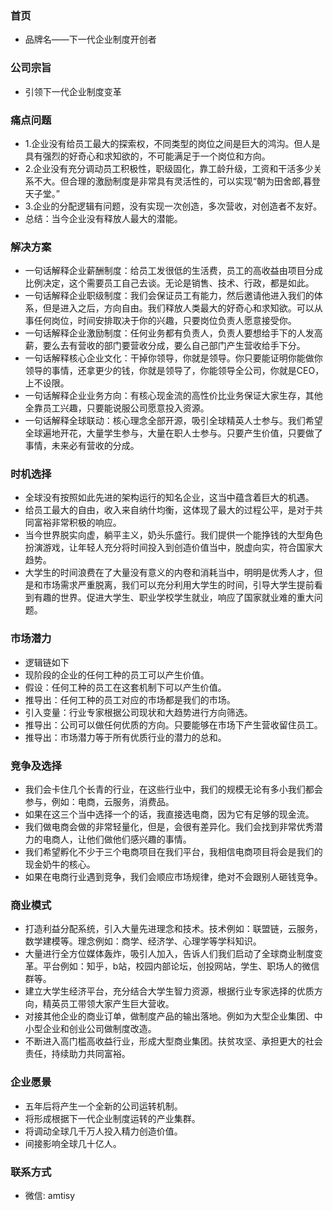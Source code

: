 ### 首页
- 品牌名——下一代企业制度开创者

### 公司宗旨
- 引领下一代企业制度变革

### 痛点问题
- 1.企业没有给员工最大的探索权，不同类型的岗位之间是巨大的鸿沟。但人是具有强烈的好奇心和求知欲的，不可能满足于一个岗位和方向。
- 2.企业没有充分调动员工积极性，职级固化，靠工龄升级，工资和干活多少关系不大。但合理的激励制度是非常具有灵活性的，可以实现“朝为田舍郎,暮登天子堂。”
- 3.企业的分配逻辑有问题，没有实现一次创造，多次营收，对创造者不友好。
- 总结：当今企业没有释放人最大的潜能。

### 解决方案
- 一句话解释企业薪酬制度：给员工发很低的生活费，员工的高收益由项目分成比例决定，这个需要员工自己去谈。无论是销售、技术、行政，都是如此。
- 一句话解释企业职级制度：我们会保证员工有能力，然后邀请他进入我们的体系，但是进入之后，方向自由。我们释放人类最大的好奇心和求知欲。可以从事任何岗位，时间安排取决于你的兴趣，只要岗位负责人愿意接受你。
- 一句话解释企业激励制度：任何业务都有负责人，负责人要想给手下的人发高薪，要么去有营收的部门要营收分成，要么自己部门产生营收给手下分。
- 一句话解释核心企业文化：干掉你领导，你就是领导。你只要能证明你能做你领导的事情，还拿更少的钱，你就是领导了，你能领导全公司，你就是CEO，上不设限。  
- 一句话解释企业业务方向：有核心现金流的高性价比业务保证大家生存，其他全靠员工兴趣，只要能说服公司愿意投入资源。
- 一句话解释全球联动：核心理念全部开源，吸引全球精英人士参与。我们希望全球遍地开花，大量学生参与，大量在职人士参与。只要产生价值，只要做了事情，未来必有营收的分成。

### 时机选择
- 全球没有按照如此先进的架构运行的知名企业，这当中蕴含着巨大的机遇。
- 给员工最大的自由，收入来自纳什均衡，这体现了最大的过程公平，是对于共同富裕非常积极的响应。
- 当今世界脱实向虚，躺平主义，奶头乐盛行。我们提供一个能挣钱的大型角色扮演游戏，让年轻人充分将时间投入到创造价值当中，脱虚向实，符合国家大趋势。
- 大学生的时间浪费在了大量没有意义的内卷和消耗当中，明明是优秀人才，但是和市场需求严重脱离，我们可以充分利用大学生的时间，引导大学生提前看到有趣的世界。促进大学生、职业学校学生就业，响应了国家就业难的重大问题。

### 市场潜力
- 逻辑链如下
- 现阶段的企业的任何工种的员工可以产生价值。
- 假设：任何工种的员工在这套机制下可以产生价值。
- 推导出：任何工种的员工对应的市场都是我们的市场。
- 引入变量：行业专家根据公司现状和大趋势进行方向筛选。
- 推导出：公司可以做任何优质的方向。只要能够在市场下产生营收留住员工。
- 推导出：市场潜力等于所有优质行业的潜力的总和。

### 竞争及选择
- 我们会卡住几个长青的行业，在这些行业中，我们的规模无论有多小我们都会参与，例如：电商，云服务，消费品。
- 如果在这三个当中选择一个的话，我直接选电商，因为它有足够的现金流。
- 我们做电商会做的非常轻量化，但是，会很有差异化。我们会找到非常优秀潜力的电商人，让他们做他们感兴趣的事情。
- 我们希望孵化不少于三个电商项目在我们平台，我相信电商项目将会是我们的现金奶牛的核心。
- 如果在电商行业遇到竞争，我们会顺应市场规律，绝对不会跟别人砸钱竞争。

### 商业模式
- 打造利益分配系统，引入大量先进理念和技术。技术例如：联盟链，云服务，数学建模等。理念例如：商学、经济学、心理学等学科知识。
- 大量进行全方位媒体轰炸，吸引人加入，告诉人们我们启动了全球商业制度变革。平台例如：知乎，b站，校园内部论坛，创投网站，学生、职场人的微信群等。
- 建立大学生经济平台，充分结合大学生智力资源，根据行业专家选择的优质方向，精英员工带领大家产生巨大营收。
- 对接其他企业的商业订单，做制度产品的输出落地。例如为大型企业集团、中小型企业和创业公司做制度改造。
- 不断进入高门槛高收益行业，形成大型商业集团。扶贫攻坚、承担更大的社会责任，持续助力共同富裕。

### 企业愿景
- 五年后将产生一个全新的公司运转机制。
- 将形成根据下一代企业制度运转的产业集群。
- 将调动全球几千万人投入精力创造价值。
- 间接影响全球几十亿人。

### 联系方式
- 微信: amtisy
